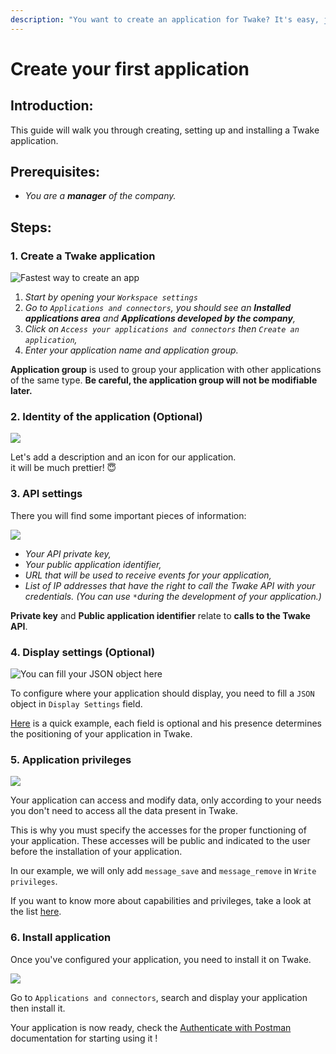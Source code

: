 ```yaml
---
description: "You want to create an application for Twake? It's easy, just follow the steps in this documentation! \U0001F600"
---
```


# Create your first application

## Introduction:

This guide will walk you through creating, setting up and installing a Twake application.

## Prerequisites:

* _You are a **manager** of the company._

## Steps:

### 1. Create a Twake application

![ Fastest way to create an app](../../.gitbook/assets/twake-create-a-twake-app.gif)

1. _Start by opening your `Workspace settings`_
2. _Go to `Applications and connectors`, you should see an **Installed applications area** and **Applications developed by the company**,_
3. _Click on `Access your applications and connectors` then `Create an application`,_
4. _Enter your application name and application group._ 

**Application group** is used to group your application with other applications of the same type. **Be careful, the application group will not be modifiable later.**

### **2. Identity of the application \(Optional\)**

![](../../.gitbook/assets/twake-identity-of-the-application.gif)

Let's add a description and an icon for our application.  
it will be much prettier! 😇

### 3. API settings

There you will find some important pieces of information:

![](../../.gitbook/assets/twake-api-settings.gif)

* _Your API private key,_
* _Your public application identifier,_
* _URL that will be used to receive events for your application,_
* _List of IP addresses that have the right to call the Twake API with your credentials. \(You can use `*`during the development of your application.\)_

**Private key** and **Public application identifier** ​​relate to **calls to the Twake API**.

### 4. Display settings \(Optional\)

![You can fill your JSON object here](../../.gitbook/assets/twake-display-settings.png)

To configure where your application should display, you need to fill a `JSON` object in `Display Settings` field.

[Here](../application-settings/application-visibility-example.md) is a quick example, each field is optional and his presence determines the positioning of your application in Twake.

### 5. Application privileges

![](../../.gitbook/assets/twake-application-privileges.gif)

Your application can access and modify data, only according to your needs you don't need to access all the data present in Twake.

This is why you must specify the accesses for the proper functioning of your application. These accesses will be public and indicated to the user before the installation of your application.

In our example, we will only add `message_save` and `message_remove` in `Write privileges`.

If you want to know more about capabilities and privileges, take a look at the list [here](../application-settings/privileges.md).

### 6. Install application

Once you've configured your application, you need to install it on Twake.

![](../../.gitbook/assets/twake-install-application.gif)

Go to `Applications and connectors`, search and display your application then install it.

Your application is now ready, check the [Authenticate with Postman](authenticate-postman.md) documentation for starting using it !


